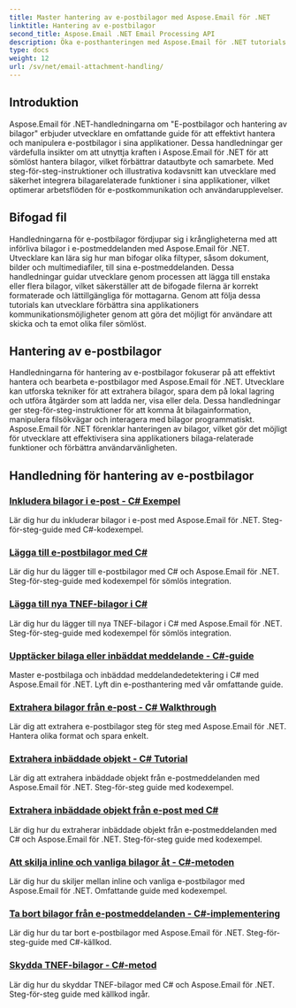 ```yaml
---
title: Master hantering av e-postbilagor med Aspose.Email för .NET
linktitle: Hantering av e-postbilagor
second_title: Aspose.Email .NET Email Processing API
description: Öka e-posthanteringen med Aspose.Email för .NET tutorials. Lär dig strömlinjeformad bearbetning, analys och datadrivna insikter. Steg för steg guide tillhandahålls.
type: docs
weight: 12
url: /sv/net/email-attachment-handling/
---
```

## Introduktion

Aspose.Email för .NET-handledningarna om "E-postbilagor och hantering av bilagor" erbjuder utvecklare en omfattande guide för att effektivt hantera och manipulera e-postbilagor i sina applikationer. Dessa handledningar ger värdefulla insikter om att utnyttja kraften i Aspose.Email för .NET för att sömlöst hantera bilagor, vilket förbättrar datautbyte och samarbete. Med steg-för-steg-instruktioner och illustrativa kodavsnitt kan utvecklare med säkerhet integrera bilagarelaterade funktioner i sina applikationer, vilket optimerar arbetsflöden för e-postkommunikation och användarupplevelser.

## Bifogad fil

Handledningarna för e-postbilagor fördjupar sig i krångligheterna med att införliva bilagor i e-postmeddelanden med Aspose.Email för .NET. Utvecklare kan lära sig hur man bifogar olika filtyper, såsom dokument, bilder och multimediafiler, till sina e-postmeddelanden. Dessa handledningar guidar utvecklare genom processen att lägga till enstaka eller flera bilagor, vilket säkerställer att de bifogade filerna är korrekt formaterade och lättillgängliga för mottagarna. Genom att följa dessa tutorials kan utvecklare förbättra sina applikationers kommunikationsmöjligheter genom att göra det möjligt för användare att skicka och ta emot olika filer sömlöst.

## Hantering av e-postbilagor

Handledningarna för hantering av e-postbilagor fokuserar på att effektivt hantera och bearbeta e-postbilagor med Aspose.Email för .NET. Utvecklare kan utforska tekniker för att extrahera bilagor, spara dem på lokal lagring och utföra åtgärder som att ladda ner, visa eller dela. Dessa handledningar ger steg-för-steg-instruktioner för att komma åt bilagainformation, manipulera filsökvägar och interagera med bilagor programmatiskt. Aspose.Email för .NET förenklar hanteringen av bilagor, vilket gör det möjligt för utvecklare att effektivisera sina applikationers bilaga-relaterade funktioner och förbättra användarvänligheten.

## Handledning för hantering av e-postbilagor
### [Inkludera bilagor i e-post - C# Exempel](./including-attachments-in-email-csharp-example/)
Lär dig hur du inkluderar bilagor i e-post med Aspose.Email för .NET. Steg-för-steg-guide med C#-kodexempel.
### [Lägga till e-postbilagor med C#](./adding-email-attachments-using-csharp/)
Lär dig hur du lägger till e-postbilagor med C# och Aspose.Email för .NET. Steg-för-steg-guide med kodexempel för sömlös integration.
### [Lägga till nya TNEF-bilagor i C#](./adding-new-tnef-attachments-in-csharp/)
Lär dig hur du lägger till nya TNEF-bilagor i C# med Aspose.Email för .NET. Steg-för-steg-guide med kodexempel för sömlös integration.
### [Upptäcker bilaga eller inbäddat meddelande - C#-guide](./detecting-attachment-or-embedded-message-csharp-guide/)
Master e-postbilaga och inbäddad meddelandedetektering i C# med Aspose.Email för .NET. Lyft din e-posthantering med vår omfattande guide.
### [Extrahera bilagor från e-post - C# Walkthrough](./extracting-attachments-from-email-csharp-walkthrough/)
Lär dig att extrahera e-postbilagor steg för steg med Aspose.Email för .NET. Hantera olika format och spara enkelt.
### [Extrahera inbäddade objekt - C# Tutorial](./extracting-embedded-objects-csharp-tutorial/)
Lär dig att extrahera inbäddade objekt från e-postmeddelanden med Aspose.Email för .NET. Steg-för-steg guide med kodexempel.
### [Extrahera inbäddade objekt från e-post med C#](./extracting-embedded-objects-from-email-with-csharp/)
Lär dig hur du extraherar inbäddade objekt från e-postmeddelanden med C# och Aspose.Email för .NET. Steg-för-steg guide med kodexempel.
### [Att skilja inline och vanliga bilagor åt - C#-metoden](./differentiating-inline-and-regular-attachments-csharp-approach/)
Lär dig hur du skiljer mellan inline och vanliga e-postbilagor med Aspose.Email för .NET. Omfattande guide med kodexempel.
### [Ta bort bilagor från e-postmeddelanden - C#-implementering](./removing-attachments-from-emails-csharp-implementation/)
Lär dig hur du tar bort e-postbilagor med Aspose.Email för .NET. Steg-för-steg-guide med C#-källkod.
### [Skydda TNEF-bilagor - C#-metod](./safeguarding-tnef-attachments-csharp-method/)
Lär dig hur du skyddar TNEF-bilagor med C# och Aspose.Email för .NET. Steg-för-steg guide med källkod ingår.